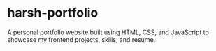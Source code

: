 # harsh-portfolio
A personal portfolio website built using HTML, CSS, and JavaScript to showcase my frontend projects, skills, and resume.
